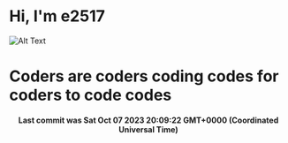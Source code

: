 # Hi, I'm e2517

![Alt Text](https://github.com/E2517/e2517/blob/master/images/background.gif)

# Coders are coders coding codes for coders to code codes

<h4 align="center">Last commit was Sat Oct 07 2023 20:09:22 GMT+0000 (Coordinated Universal Time)</h4>
